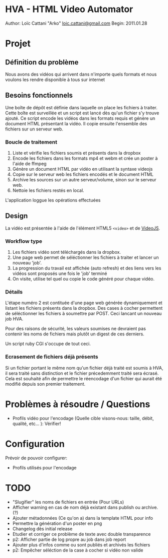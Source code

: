 # HVA - HTML Video Automator

Author: Loïc Cattani "Arko" <loic.cattani@gmail.com>
Begin:  2011.01.28

# Projet

## Définition du problème

Nous avons des vidéos qui arrivent dans n'importe quels formats et nous voulons les rendre disponible à tous sur internet

## Besoins fonctionnels

Une boîte de dépôt est définie dans laquelle on place les fichiers à traiter. Cette boîte est surveillée et un script est lancé dès qu'un fichier s'y trouve ajouté. Ce script encode les vidéos dans les formats requis et génère un document HTML présentant la vidéo. Il copie ensuite l'ensemble des fichiers sur un serveur web.

### Boucle de traitement

  1. Liste et vérifie les fichiers soumis et présents dans la dropbox
  2. Encode les fichiers dans les formats mp4 et webm et crée un poster à l'aide de ffmpeg
  3. Génère un document HTML par vidéo en utilisant la syntaxe videojs
  4. Copie sur le serveur web les fichiers encodés et le document HTML
  5. Archive les sources sur un autre serveur/volume, sinon sur le serveur web.
  6. Nettoie les fichiers restés en local.

L'application loggue les opérations effectuées

## Design

La vidéo est présentée à l'aide de l'élément HTML5 `<video>` et de [VideoJS](http://videojs.com/).

### Workflow type

1. Les fichiers vidéo sont téléchargés dans la dropbox.
2. Une page web permet de séléctionner les fichiers à traiter et lancer un nouveau 'job'.
3. La progression du travail est affichée (auto refresh) et des liens vers les vidéos sont proposés une fois le 'job' terminé
4. On visite, utilise tel quel ou copie le code généré pour chaque vidéo.

### Détails

L'étape numéro 2 est contituée d'une page web générée dynamiquement et listant les fichiers présents dans la dropbox. Des cases à cocher permettent de séléctionner les fichiers à soumettre par POST. Ceci lancant un nouveau job HVA.

Pour des raisons de sécurité, les valeurs soumises ne devraient pas contenir les noms de fichiers mais plutôt un digest de ces derniers.

Un script ruby CGI s'occupe de tout ceci.

### Ecrasement de fichiers déjà présents

Si un fichier portant le même nom qu'un fichier déjà traité est soumis à HVA, il sera traité sans distinction et le fichier précedemment traité sera écrasé. Cela est souhaité afin de permettre le réencodage d'un fichier qui aurait été modifié depuis son premier traitement.

# Problèmes à résoudre / Questions

  - Profils vidéo pour l'encodage (Quelle cible visons-nous: taille, débit, qualité, etc... ): Vérifier!

# Configuration

Prévoir de pouvoir configurer:

  - Profils utilisés pour l'encodage

# TODO

  - "Slugifier" les noms de fichiers en entrée (Pour URLs)
  - Afficher warning en cas de nom déjà existant dans publish ou archive. (?)
  - Ajouter métadonnées (Ce qu'on a) dans la template HTML pour info
  - Permettre la génération d'un poster en png
  - Changelog dès initial release
  - Etudier et corriger ce problème de texte avec double transparence
  - p2: Afficher partie de log propre au job dans job report
  - Ajouter plus d'infos comme ou sont publiés et archivés les fichiers
  - p2: Empêcher séléction de la case à cocher si vidéo non valide

